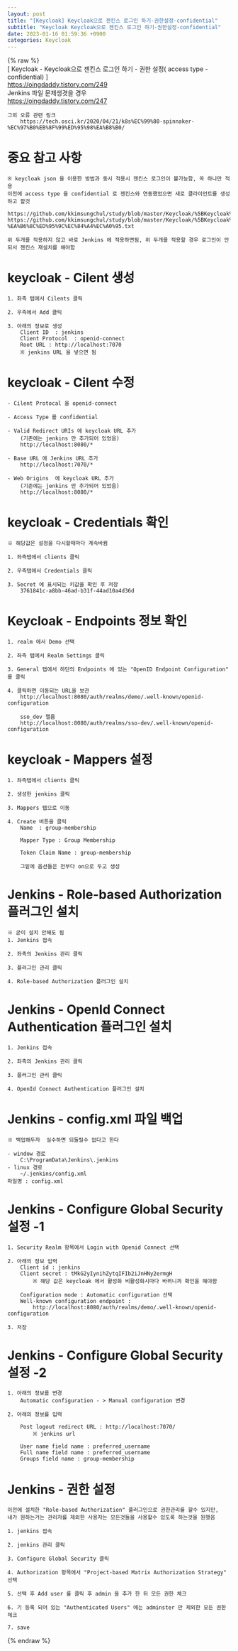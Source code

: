 ```yaml
---  
layout: post  
title: "[Keycloak] Keycloak으로 젠킨스 로그인 하기-권한설정-confidential"  
subtitle: "Keycloak Keycloak으로 젠킨스 로그인 하기-권한설정-confidential"  
date: 2023-01-16 01:59:36 +0900  
categories: Keycloak  
---  
```

{% raw %}  
[ Keycloak - Keycloak으로 젠킨스 로그인 하기 - 권한 설정( access type - confidential) ]  
	https://oingdaddy.tistory.com/249  
	Jenkins 파일 문제생겻을 경우  
		https://oingdaddy.tistory.com/247  
  
	그외 오류 관련 링크  
		https://tech.osci.kr/2020/04/21/k8s%EC%99%80-spinnaker-%EC%97%B0%EB%8F%99%ED%95%98%EA%B8%B0/  
  
# 중요 참고 사항  
	※ keycloak json 을 이용한 방법과 동시 적용시 젠킨스 로그인이 불가능함, 꼭 하나만 적용  
	이전에 access type 을 confidential 로 젠킨스와 연동했었으면 새로 클라이언트를 생성하고 할것  
  
	https://github.com/kkimsungchul/study/blob/master/Keycloak/%5BKeycloak%5D%20Keycloak%EC%9C%BC%EB%A1%9C%20%EC%A0%A0%ED%82%A8%EC%8A%A4%20%EB%A1%9C%EA%B7%B8%EC%9D%B8%20%ED%95%98%EA%B8%B0.txt  
	https://github.com/kkimsungchul/study/blob/master/Keycloak/%5BKeycloak%5D%20Keycloak%EC%9C%BC%EB%A1%9C%20%EC%A0%A0%ED%82%A8%EC%8A%A4%20%EB%A1%9C%EA%B7%B8%EC%9D%B8%20%ED%95%98%EA%B8%B0-%EA%B6%8C%ED%95%9C%EC%84%A4%EC%A0%95.txt  
  
	위 두개를 적용하지 않고 바로 Jenkins 에 적용하면됨, 위 두개를 적용할 경우 로그인이 안되서 젠킨스 재설치를 해야함  
  
# keycloak - Cilent 생성  
  
	1. 좌측 탭에서 Cilents 클릭  
  
	2. 우측에서 Add 클릭  
  
	3. 아래의 정보로 생성  
		Client ID  : jenkins  
		Client Protocol  : openid-connect  
		Root URL : http://localhost:7070  
		※ jenkins URL 을 넣으면 됨  
  
# keycloak - Cilent 수정  
  
	- Cilent Protocal 을 openid-connect  
  
	- Access Type 를 confidential  
  
	- Valid Redirect URIs 에 keycloak URL 추가  
		(기존에는 jenkins 만 추가되어 있었음)  
		http://localhost:8080/*  
  
	- Base URL 에 Jenkins URL 추가  
		http://localhost:7070/*  
  
	- Web Origins  에 keycloak URL 추가  
		(기존에는 jenkins 만 추가되어 있었음)  
		http://localhost:8080/*  
  
# keycloak - Credentials 확인  
	※ 해당값은 설정을 다시할때마다 계속바뀜  
  
	1. 좌측탭에서 clients 클릭  
  
	2. 우측탭에서 Credentials 클릭  
  
	3. Secret 에 표시되는 키값을 확인 후 저장  
		3761841c-a8bb-46ad-b31f-44ad10a4d36d  
  
# Keycloak - Endpoints 정보 확인  
  
	1. realm 에서 Demo 선택  
  
	2. 좌측 탭에서 Realm Settings 클릭  
  
	3. General 탭에서 하단의 Endpoints 에 있는 "OpenID Endpoint Configuration" 를 클릭  
  
	4. 클릭하면 이동되는 URL을 보관  
		http://localhost:8080/auth/realms/demo/.well-known/openid-configuration  
  
		sso_dev 렐름  
		http://localhost:8080/auth/realms/sso-dev/.well-known/openid-configuration  
  
# keycloak - Mappers 설정  
	1. 좌측탭에서 clients 클릭  
  
	2. 생성한 jenkins 클릭  
  
	3. Mappers 탭으로 이동  
  
	4. Create 버튼을 클릭  
		Name  : group-membership  
  
		Mapper Type : Group Membership  
  
		Token Claim Name : group-membership  
  
		그밑에 옵션들은 전부다 on으로 두고 생성  
  
# Jenkins - Role-based Authorization 플러그인 설치  
	※ 굳이 설치 안해도 됨  
	1. Jenkins 접속  
  
	2. 좌측의 Jenkins 관리 클릭  
  
	3. 플러그인 관리 클릭  
  
	4. Role-based Authorization 플러그인 설치  
  
# Jenkins - OpenId Connect Authentication 플러그인 설치  
  
	1. Jenkins 접속  
  
	2. 좌측의 Jenkins 관리 클릭  
  
	3. 플러그인 관리 클릭  
  
	4. OpenId Connect Authentication 플러그인 설치  
  
# Jenkins - config.xml 파일 백업  
	※ 백업해두자  실수하면 되돌릴수 없다고 한다  
  
	- window 경로  
		C:\ProgramData\Jenkins\.jenkins  
	- linux 경로  
		~/.jenkins/config.xml  
	파일명 : config.xml  
  
# Jenkins - Configure Global Security 설정 -1  
  
	1. Security Realm 항목에서 Login with Openid Connect 선택  
  
	2. 아래의 정보 입력  
		Client id : jenkins  
		Client secret : tMkG2yIynihZytqIFIb2iJnHNy2ermgH  
			※ 해당 값은 keycloak 에서 활성화 비활성화시마다 바뀌니까 확인을 해야함  
  
		Configuration mode : Automatic configuration 선택  
		Well-known configuration endpoint :  
			http://localhost:8080/auth/realms/demo/.well-known/openid-configuration  
  
	3. 저장  
  
# Jenkins - Configure Global Security 설정 -2  
  
	1. 아래의 정보를 변경  
		Automatic configuration - > Manual configuration 변경  
  
	2. 아래의 정보를 입력  
  
		Post logout redirect URL : http://localhost:7070/  
			※ jenkins url  
  
		User name field name : preferred_username  
		Full name field name : preferred_username  
		Groups field name : group-membership  
  
# Jenkins - 권한 설정  
	이전에 설치한 "Role-based Authorization" 플러그인으로 권한관리를 할수 있지만,  
	내가 원하는거는 관리자를 제외한 사용자는 모든것들을 사용할수 있도록 하는것을 원했음  
  
	1. jenkins 접속  
  
	2. jenkins 관리 클릭  
  
	3. Configure Global Security 클릭  
  
	4. Authorization 항목에서 "Project-based Matrix Authorization Strategy" 선택  
  
	5. 선택 후 Add user 를 클릭 후 admin 을 추가 한 뒤 모든 권한 체크  
  
	6. 기 등록 되어 있는 "Authenticated Users" 에는 adminster 만 제외한 모든 권한 체크  
  
	7. save  
{% endraw %}